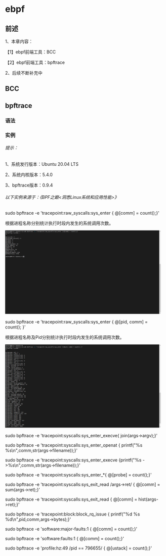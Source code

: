 # ebpf

## 前述

1、本章内容：

【1】ebpf前端工具：BCC

【2】ebpf前端工具：bpftrace

2、后续不断补充中



## BCC

## bpftrace



### 语法

### 实例

###### 提示：

1、系统发行版本：Ubuntu 20.04 LTS

2、系统内核版本：5.4.0

3、bpftrace版本：0.9.4

###### 以下实例来源于：《BPF之巅<洞悉Linux系统和应用性能>》

sudo bpftrace -e 'tracepoint:raw_syscalls:sys_enter { @[comm] = count();}'  

根据进程名称分别统计执行时段内发生的系统调用次数。

![实例001](实例001.png)

sudo bpftrace -e 'tracepoint:raw_syscalls:sys_enter { @[pid, comm] = count(); }'

根据进程名称及Pid分别统计执行时段内发生的系统调用次数。

![实例002](实例002.png)

sudo bpftrace -e 'tracepoint:syscalls:sys_enter_execve{ join(args->argv);}'

sudo bpftrace -e 'tracepoint:syscalls:sys_enter_openat { printf("%s %s\n",comm,str(args->filename));}'

sudo bpftrace -e 'tracepoint:syscalls:sys_enter_execve {printf("%s ->%s\n",comm,str(args->filename));}'

sudo bpftrace -e 'tracepoint:syscalls:sys_enter_*{ @[probe] = count();}'

sudo bpftrace -e 'tracepoint:syscalls:sys_exit_read /args->ret/ { @[comm] = sum(args->ret);}'

sudo bpftrace -e 'tracepoint:syscalls:sys_exit_read { @[comm] = hist(args->ret);}'

sudo bpftrace -e 'tracepoint:block:block_rq_issue { printf("%d %s %d\n",pid,comm,args->bytes);}'

sudo bpftrace -e 'software:major-faults:1 { @[comm] = count();}'

sudo bpftrace  -e 'software:faults:1 { @[comm] = count();}'

sudo bpftrace -e 'profile:hz:49 /pid == 796655/ { @[ustack] = count();}'

